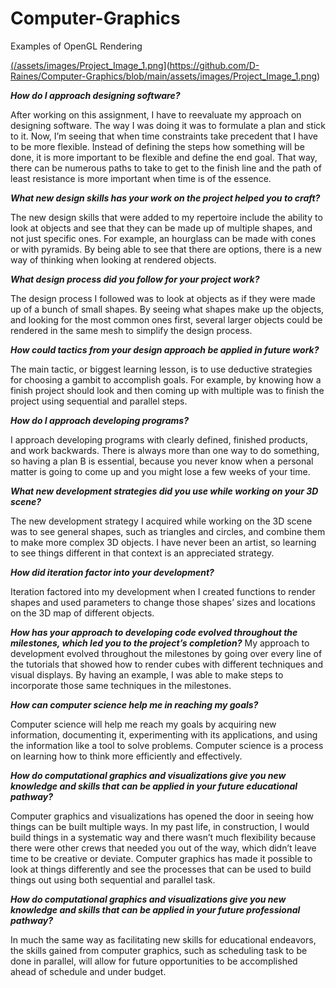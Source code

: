 # Computer-Graphics
Examples of OpenGL Rendering

[(/assets/images/Project_Image_1.png](https://github.com/D-Raines/Computer-Graphics/blob/main/assets/images/Project_Image_1.png)](https://github.com/D-Raines/Computer-Graphics/blob/main/assets/images/Project_Image_1.png)

***How do I approach designing software?***

After working on this assignment, I have to reevaluate my approach on designing software. The way I was doing it was to formulate a plan and stick to it. Now, I’m seeing that when time constraints take precedent that I have to be more flexible. Instead of defining the steps how something will be done, it is more important to be flexible and define the end goal. That way, there can be numerous paths to take to get to the finish line and the path of least resistance is more important when time is of the essence.


***What new design skills has your work on the project helped you to craft?***

The new design skills that were added to my repertoire include the ability to look at objects and see that they can be made up of multiple shapes, and not just specific ones. For example, an hourglass can be made with cones or with pyramids. By being able to see that there are options, there is a new way of thinking when looking at rendered objects.

***What design process did you follow for your project work?***

The design process I followed was to look at objects as if they were made up of a bunch of small shapes. By seeing what shapes make up the objects, and looking for the most common ones first, several larger objects could be rendered in the same mesh to simplify the design process.


***How could tactics from your design approach be applied in future work?***

The main tactic, or biggest learning lesson, is to use deductive strategies for choosing a gambit to accomplish goals. For example, by knowing how a finish project should look and then coming up with multiple was to finish the project using sequential and parallel steps.


***How do I approach developing programs?***

I approach developing programs with clearly defined, finished products, and work backwards. There is always more than one way to do something, so having a plan B is essential, because you never know when a personal matter is going to come up and you might lose a few weeks of your time.


***What new development strategies did you use while working on your 3D scene?***

The new development strategy I acquired while working on the 3D scene was to see general shapes, such as triangles and circles, and combine them to make more complex 3D objects. I have never been an artist, so learning to see things different in that context is an appreciated strategy.


***How did iteration factor into your development?***

Iteration factored into my development when I created functions to render shapes and used parameters to change those shapes’ sizes and locations on the 3D map of different objects.

***How has your approach to developing code evolved throughout the milestones, which led you to the project’s completion?***
My approach to development evolved throughout the milestones by going over every line of the tutorials that showed how to render cubes with different techniques and visual displays. By having an example, I was able to make steps to incorporate those same techniques in the milestones.


***How can computer science help me in reaching my goals?***

Computer science will help me reach my goals by acquiring new information, documenting it, experimenting with its applications, and using the information like a tool to solve problems. Computer science is a process on learning how to think more efficiently and effectively.


***How do computational graphics and visualizations give you new knowledge and skills that can be applied in your future educational pathway?***

Computer graphics and visualizations has opened the door in seeing how things can be built multiple ways. In my past life, in construction, I would build things in a systematic way and there wasn’t much flexibility because there were other crews that needed you out of the way, which didn’t leave time to be creative or deviate. Computer graphics has made it possible to look at things differently and see the processes that can be used to build things out using both sequential and parallel task.


***How do computational graphics and visualizations give you new knowledge and skills that can be applied in your future professional pathway?***

In much the same way as facilitating new skills for educational endeavors, the skills gained from computer graphics, such as scheduling task to be done in parallel, will allow for future opportunities to be accomplished ahead of schedule and under budget.


